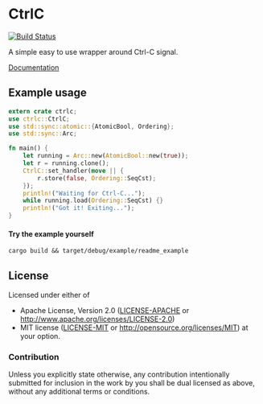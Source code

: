 # CtrlC
[![Build Status](https://travis-ci.org/Detegr/rust-ctrlc.svg?branch=master)](https://travis-ci.org/Detegr/rust-ctrlc)

A simple easy to use wrapper around Ctrl-C signal.

[Documentation](http://detegr.github.io/doc/ctrlc/)

## Example usage
```rust
extern crate ctrlc;
use ctrlc::CtrlC;
use std::sync::atomic::{AtomicBool, Ordering};
use std::sync::Arc;

fn main() {
    let running = Arc::new(AtomicBool::new(true));
    let r = running.clone();
    CtrlC::set_handler(move || {
        r.store(false, Ordering::SeqCst);
    });
	println!("Waiting for Ctrl-C...");
    while running.load(Ordering::SeqCst) {}
    println!("Got it! Exiting...");
}
```

#### Try the example yourself
`cargo build && target/debug/example/readme_example`

## License

Licensed under either of
 * Apache License, Version 2.0 ([LICENSE-APACHE](LICENSE-APACHE) or http://www.apache.org/licenses/LICENSE-2.0)
 * MIT license ([LICENSE-MIT](LICENSE-MIT) or http://opensource.org/licenses/MIT)
at your option.

### Contribution

Unless you explicitly state otherwise, any contribution intentionally submitted
for inclusion in the work by you shall be dual licensed as above, without any
additional terms or conditions.
